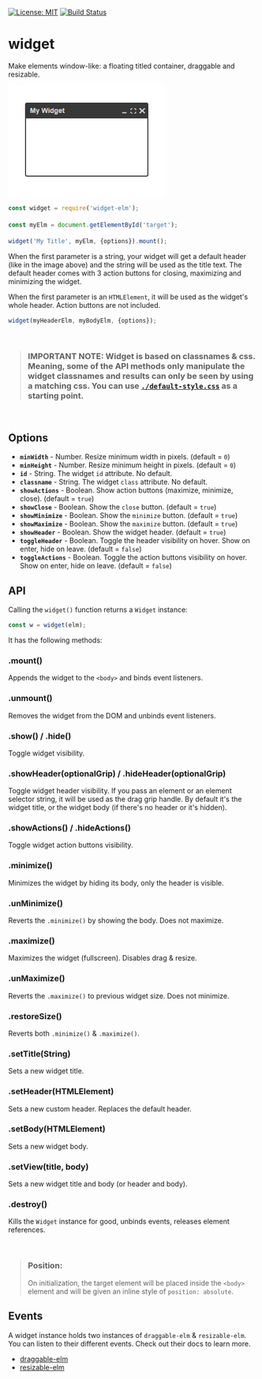 [![License: MIT](https://img.shields.io/badge/License-MIT-blue.svg)](https://opensource.org/licenses/MIT)
[![Build Status](https://travis-ci.org/taitulism/widget.svg?branch=develop)](https://travis-ci.org/taitulism/widget)

widget
======
Make elements window-like: a floating titled container, draggable and resizable.

![widget-elm example](widget-example.png)

```js
const widget = require('widget-elm');

const myElm = document.getElementById('target');

widget('My Title', myElm, {options}).mount();
```

When the first parameter is a string, your widget will get a default header (like in the image above) and the string will be used as the title text. The default header comes with 3 action buttons for closing, maximizing and minimizing the widget.

When the first parameter is an `HTMLElement`, it will be used as the widget's whole header. Action buttons are not included.

```js
widget(myHeaderElm, myBodyElm, {options});
```

&nbsp;

>### **IMPORTANT NOTE:** Widget is based on classnames & css. Meaning, some of the API methods only manipulate the widget classnames and results can only be seen by using a matching css. You can use [`./default-style.css`](./default-style.css) as a starting point.

&nbsp;

## Options

* **`minWidth`** - Number. Resize minimum width in pixels. (default = `0`)
* **`minHeight`** - Number. Resize minimum height in pixels. (default = `0`)
* **`id`** - String. The widget `id` attribute. No default.
* **`classname`** - String. The widget `class` attribute. No default.
* **`showActions`** - Boolean. Show action buttons (maximize, minimize, close). (default = `true`)
* **`showClose`** - Boolean. Show the `close` button. (default = `true`)
* **`showMinimize`** - Boolean. Show the `minimize` button. (default = `true`)
* **`showMaximize`** - Boolean. Show the `maximize` button. (default = `true`)
* **`showHeader`** - Boolean. Show the widget header. (default = `true`)
* **`toggleHeader`** - Boolean. Toggle the header visibility on hover. Show on enter, hide on leave. (default = `false`)
* **`toggleActions`** - Boolean. Toggle the action buttons visibility on hover. Show on enter, hide on leave. (default = `false`)


## API

Calling the `widget()` function returns a `Widget` instance: 
```js
const w = widget(elm);
```
It has the following methods:

### **.mount()**
Appends the widget to the `<body>` and binds event listeners.

### **.unmount()**
Removes the widget from the DOM and unbinds event listeners.

### **.show() / .hide()**
Toggle widget visibility.

### **.showHeader(optionalGrip) / .hideHeader(optionalGrip)**
Toggle widget header visibility. If you pass an element or an element selector string, it will be used as the drag grip handle. By default it's the widget title, or the widget body (if there's no header or it's hidden).

### **.showActions() / .hideActions()**
Toggle widget action buttons visibility.

### **.minimize()**
Minimizes the widget by hiding its body, only the header is visible.

### **.unMinimize()**
Reverts the `.minimize()` by showing the body. Does not maximize.

### **.maximize()**
Maximizes the widget (fullscreen). Disables drag & resize.

### **.unMaximize()**
Reverts the `.maximize()` to previous widget size. Does not minimize.

### **.restoreSize()**
Reverts both `.minimize()` & `.maximize()`.

### **.setTitle(String)**
Sets a new widget title.

### **.setHeader(HTMLElement)**
Sets a new custom header. Replaces the default header.

### **.setBody(HTMLElement)**
Sets a new widget body.

### **.setView(title, body)**
Sets a new widget title and body (or header and body).

### **.destroy()**
Kills the `Widget` instance for good, unbinds events, releases element references.



&nbsp;

>### Position:
>On initialization, the target element will be placed inside the `<body>` element and will be given an inline style of `position: absolute`.


## Events
A widget instance holds two instances of `draggable-elm` & `resizable-elm`. You can listen to their different events. Check out their docs to learn more.
* [draggable-elm](https://www.npmjs.com/package/draggable-elm)
* [resizable-elm](https://www.npmjs.com/package/resizable-elm)

